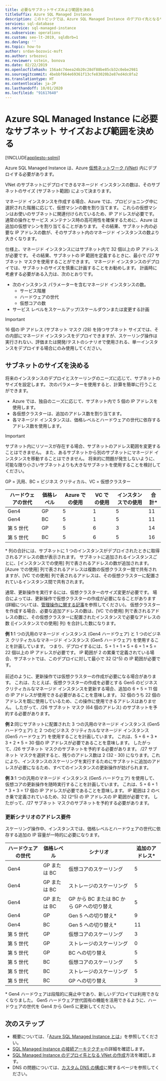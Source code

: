 ```yaml
---
title: 必要なサブネットサイズおよび範囲を決める
titleSuffix: Azure SQL Managed Instance
description: このトピックでは、Azure SQL Managed Instance のデプロイ先となるサブネットのサイズを計算する方法について説明します。
services: sql-database
ms.service: sql-managed-instance
ms.subservice: operations
ms.custom: seo-lt-2019, sqldbrb=1
ms.devlang: ''
ms.topic: how-to
author: srdan-bozovic-msft
ms.author: srbozovi
ms.reviewer: sstein, bonova
ms.date: 02/22/2019
ms.openlocfilehash: 156a4c74eea24b20c28df88be85cb32c0ebe2981
ms.sourcegitcommit: 4bebbf664e69361f13cfe83020b2e87ed4dc8fa2
ms.translationtype: HT
ms.contentlocale: ja-JP
ms.lasthandoff: 10/01/2020
ms.locfileid: "91617640"
---
```

# <a name="determine-required-subnet-size--range-for-azure-sql-managed-instance"></a>Azure SQL Managed Instance に必要なサブネット サイズおよび範囲を決める
[!INCLUDE[appliesto-sqlmi](../includes/appliesto-sqlmi.md)]

Azure SQL Managed Instance は、Azure [仮想ネットワーク (VNet)](../../virtual-network/virtual-networks-overview.md) 内にデプロイする必要があります。

VNet のサブネットにデプロイできるマネージド インスタンスの数は、そのサブネットのサイズ (サブネット範囲) によって決まります。

マネージド インスタンスを作成する場合、Azure では、プロビジョニング中に選択された階層に応じて、仮想マシンの数を割り当てます。 これらの仮想マシンはお使いのサブネットに関連付けられているため、IP アドレスが必要です。 通常の操作とサービス メンテナンス時の高可用性を確保するために、Azure は追加の仮想マシンを割り当てることがあります。 その結果、サブネット内の必要な IP アドレスの数が、そのサブネット内のマネージド インスタンスの数より大きくなります。

仕様上、マネージド インスタンスにはサブネット内で 32 個以上の IP アドレスが必要です。 その結果、サブネットの IP 範囲を定義するときに、最小で /27 サブネット マスクを使用することができます。 マネージド インスタンスのデプロイでは、サブネットのサイズを慎重に計画することをお勧めします。 計画時に考慮する必要がある入力は、次のとおりです。

- 次のインスタンス パラメーターを含むマネージド インスタンスの数。
  - サービス階層
  - ハードウェアの世代
  - 仮想コアの数
- サービス レベルをスケールアップ/スケールダウンまたは変更する計画

> [!IMPORTANT]
> 16 個の IP アドレス (サブネット マスク /28) を持つサブネット サイズでは、その内部にマネージド インスタンスをデプロイできますが、スケーリング操作は実行されない、評価または開発/テストのシナリオで使用される、単一インスタンスをデプロイする場合にのみ使用してください。

## <a name="determine-subnet-size"></a>サブネットのサイズを決める

将来のインスタンスのデプロイとスケーリングのニーズに応じて、サブネットのサイズを設定します。 次のパラメーターを使用すると、計算を簡単に行うことができます。

- Azure では、独自のニーズに応じて、サブネット内で 5 個の IP アドレスを使用します。
- 各仮想クラスターは、追加のアドレス数を割り当てます。 
- 各マネージド インスタンスは、価格レベルとハードウェアの世代に依存するアドレス数を使用します。

> [!IMPORTANT]
> サブネット内にリソースが存在する場合、サブネットのアドレス範囲を変更することはできません。 また、あるサブネットから別のサブネットにマネージド インスタンスを移動することはできません。 将来的に問題が発生しないように、可能な限り小さいサブネットよりも大きなサブネットを使用することを検討してください。

GP = 汎用、BC = ビジネス クリティカル、VC = 仮想クラスター

| **ハードウェアの世代** | **価格レベル** | **Azure での使用** | **VC での使用** | **インスタンスでの使用** | **合計*** |
| --- | --- | --- | --- | --- | --- |
| Gen4 | GP | 5 | 1 | 5 | 11 |
| Gen4 | BC | 5 | 1 | 5 | 11 |
| 第 5 世代 | GP | 5 | 6 | 3 | 14 |
| 第 5 世代 | BC | 5 | 6 | 5 | 16 |

  \* 列の合計には、サブネットに 1 つのインスタンスがデプロイされたときに取得されるアドレスの数が表示されます。 サブネットに追加されるインスタンスごとに、[インスタンスでの使用] 列で表されるアドレスの数が追加されます。 [Azure での使用] 列で表されるアドレスは複数の仮想クラスター間で共有されますが、[VC での使用] 列で表されるアドレスは、その仮想クラスターに配置されているインスタンス間で共有されます。

通常、更新操作を実行するには、仮想クラスターのサイズ変更が必要です。 場合によっては、更新操作で仮想クラスターの作成が必要になることがあります (詳細については、[管理操作に関する記事](sql-managed-instance-paas-overview.md#management-operations)を参照してください)。 仮想クラスターを作成する場合、必要な追加アドレスの数は、[VC での使用] 列で表されるアドレスの数に、その仮想クラスターに配置されたインスタンスで必要なアドレスの数 ([インスタンスでの使用] 列) を合計した数になります。

**例 1**:1 つの汎用のマネージド インスタンス (Gen4 ハードウェア) と 1 つのビジネス クリティカルなマネージド インスタンス (Gen5 ハードウェア) を使用することを計画しています。 つまり、デプロイするには、5 + 1 + 1 * 5 + 6 + 1 * 5 = 22 個以上の IP アドレスが必要です。 IP 範囲が 2 の累乗で定義されている場合、サブネットでは、このデプロイに対して最小で 32 (2^5) の IP 範囲が必要です。<br><br>
前述のように、更新操作では仮想クラスターの作成が必要になる場合があります。 これは、たとえば、仮想クラスターの作成を必要とする Gen5 のビジネス クリティカルなマネージド インスタンスを更新する場合、追加の 6 + 5 = 11 個の IP アドレスが使用できる必要があることを意味します。 32 個のうち 22 個のアドレスを既に使用しているため、この操作に使用できるアドレスはありません。 したがって、/26 サブネット マスク (64 個のアドレス) のサブネットを予約する必要があります。

**例 2**:同じサブネットに配置された 3 つの汎用のマネージド インスタンス (Gen5 ハードウェア) と 2 つのビジネス クリティカルなマネージド インスタンス (Gen5 ハードウェア) を使用することを計画しています。 これは、5 + 6 + 3 * 3 + 2 * 5 = 30 個の IP アドレスが必要であることを意味します。 したがって、/26 サブネット マスクのサブネットを予約する必要があります。 /27 サブネット マスクを選択すると、残りのアドレス数は 2 (32 - 30) になります。これにより、インスタンスのスケーリングを実行するためにサブネットに追加のアドレスが必要になるため、すべてのインスタンスの更新操作が妨げられます。

**例 3**:1 つの汎用のマネージド インスタンス (Gen5 ハードウェア) を使用して、仮想コアの更新操作を随時実行することを計画しています。 これは、5 + 6 + 1 * 3 + 3 = 17 個の IP アドレスが必要であることを意味します。 IP 範囲は 2 のべき乗で定義されているため、32 (2^5) の IP アドレスの IP 範囲が必要です。 したがって、/27 サブネット マスクのサブネットを予約する必要があります。

### <a name="address-requirements-for-update-scenarios"></a>更新シナリオのアドレス要件

スケーリング操作中、インスタンスでは、価格レベルとハードウェアの世代に依存する追加の IP 容量が一時的に必要になります。

| **ハードウェアの世代** | **価格レベル** | **シナリオ** | **追加のアドレス*** |
| --- | --- | --- | --- |
| Gen4 | GP または BC | 仮想コアのスケーリング | 5 |
| Gen4 | GP または BC | ストレージのスケーリング | 5 |
| Gen4 | GP または BC | GP から BC または BC から GP への切り替え | 5 |
| Gen4 | GP | Gen 5 への切り替え* | 9 |
| Gen4 | BC | Gen 5 への切り替え* | 11 |
| 第 5 世代 | GP | 仮想コアのスケーリング | 3 |
| 第 5 世代 | GP | ストレージのスケーリング | 0 |
| 第 5 世代 | GP | BC への切り替え | 5 |
| 第 5 世代 | BC | 仮想コアのスケーリング | 5 |
| 第 5 世代 | BC | ストレージのスケーリング | 5 |
| 第 5 世代 | BC | GP への切り替え | 3 |

  \* Gen4 ハードウェアは段階的に廃止中であり、新しいデプロイでは利用できなくなりました。 Gen5 ハードウェア世代固有の機能を活用できるように、ハードウェアの世代を Gen4 から Gen5 に更新してください。

## <a name="next-steps"></a>次のステップ

- 概要については、「[Azure SQL Managed Instance とは](sql-managed-instance-paas-overview.md)」を参照してください。
- [SQL Managed Instance の接続アーキテクチャ](connectivity-architecture-overview.md)の詳細を確認します。
- [SQL Managed Instance のデプロイ先となる VNet の作成](virtual-network-subnet-create-arm-template.md)方法を確認します。
- DNS の問題については、[カスタム DNS の構成](custom-dns-configure.md)に関するページを参照してください。

